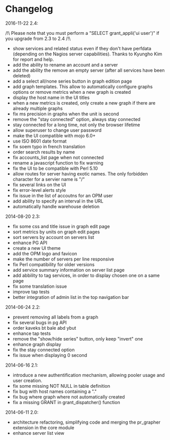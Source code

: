 Changelog
=========

2016-11-22 2.4:

/!\ Please note that you must perform a "SELECT grant_appli('ui user')" if you upgrade from 2.3 to 2.4 /!\

  - show services and related status even if they don't have perfdata (depending
    on the Nagios server capabilities). Thanks to Kyungho Kim for report and
    help.
  - add the ability to rename an account and a server
  - add the ability the remove an empty server (after all services have been
    deleted)
  - add a select all/none series button in graph edition page
  - add graph templates. This allow to automatically configure graphs options or remove metrics when a new graph is created
  - display the host name in the UI titles
  - when a new metrics is created, only create a new graph if there are already multiple graphs
  - fix ms precision in graphs when the unit is second
  - remove the "stay connected" option, always stay connected
  - stay connected for a long time, not only the browser lifetime
  - allow superuser to change user password
  - make the UI compatible with mojo 6.0+
  - use ISO 8601 date format
  - fix soem typo in french translation
  - order search results by name
  - fix accounts_list page when not connected
  - rename a javascript function to fix warning
  - fix the UI to be compatible with Perl 5.10
  - allow routes for server having exotic names. The only forbidden character for a servier name is "/"
  - fix several links on the UI
  - fix error-level alerts style
  - fix issue in the list of accoutns for an OPM user
  - add ability to specify an interval in the URL
  - automatically handle warehouse deletion

2014-08-20 2.3:
  - fix some css and title issue in graph edit page
  - sort metrics by units on graph edit pages
  - sort servers by account on servers list
  - enhance PG API
  - create a new UI theme
  - add the OPM logo and favicon
  - make the number of servers per line responsive
  - fix Perl compatibility for older versions
  - add service summary information on server list page
  - add abbility to tag services, in order to display chosen one on a same page
  - fix some translation issue
  - improve tap tests
  - better integration of admin list in the top navigation bar

2014-06-24 2.2:
  - prevent removing all labels from a graph
  - fix several bugs in pg API
  - order kaveks bt bale abd ybut
  - enhance tap tests
  - remove the "show/hide series" button, only keep "invert" one
  - enhance graph display
  - fix the stay connected option
  - fix issue when displaying 0 second

2014-06-16 2.1:
  - introduce a new authentification mechanism, allowing pooler usage and user creation.
  - fix some missing NOT NULL in table definition
  - fix bug with host names containing a "."
  - fix bug where graph where not automatically created
  - fix a missing GRANT in grant_dispatcher() function

2014-06-11 2.0:
  - architecture refactoring, simplifying code and merging the pr_grapher extension in the core module
  - enhance server list view
